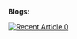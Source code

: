 **Blogs:**

<a target="_blank" href="https://github-readme-medium-recent-article.vercel.app/medium/@aziza.bibin/0"><img src="https://github-readme-medium-recent-article.vercel.app/medium/@aziza.bibin/0" alt="Recent Article 0"> 
